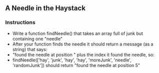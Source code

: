 ## A Needle in the Haystack
### Instructions
* Write a function findNeedle() that takes an array full of junk but containing one "needle"
* After your function finds the needle it should return a message (as a string) that says:
* "found the needle at position " plus the index it found the needle, so:
* findNeedle(['hay', 'junk', 'hay', 'hay', 'moreJunk', 'needle', 'randomJunk']) should return "found the needle at position 5"